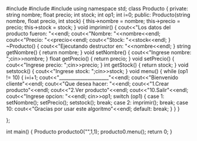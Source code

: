 #include <iostream>
#include <string>
#include <vector>
using namespace std;
class Producto
{
    private:
        string nombre;
        float precio;
        int stock;
        int op1;
        int i=0;
    public:
        Producto(string nombre, float precio, int stock)
        {
            this->nombre = nombre;
            this->precio = precio;
            this->stock = stock;
        }
        void imprimir()
        {
            cout<<"Los datos del producto fueron: "<<endl;
            cout<<"Nombre: "<<nombre<<endl;
            cout<<"Precio: "<<precio<<endl;
            cout<<"Stock: "<<stock<<endl;
        }
        ~Producto()
        {
            cout<<"Ejecutando destructor en: "<<nombre<<endl;
        } 
        string getNombre()
        {
            return nombre;
        }
        void setNombre()
        {
            cout<<"Ingrese nombre: ";cin>>nombre;
        }
        float getPrecio()
        {
            return precio;
        }
        void setPrecio()
        {
            cout<<"Ingrese precio: ";cin>>precio;
        }
        int getStock()
        {
            return stock;
        }
        void setstock()
        {
            cout<<"Ingrese stock: ";cin>>stock;
        }
        void menu()
        {
            while (op1 != 10)
            {
                i=i+1;
                cout<<"_____________________"<<endl;
                cout<<"Bienvenido cliente"<<endl;
                cout<<"Que desea hacer: "<<endl;
                cout<<"1.Crear producto"<<endl;
                cout<<"2.Ver producto"<<endl;
                cout<<"10.Salir"<<endl;
                cout<<"Ingrese opcion: "<<endl;
                cin>>op1;
                switch (op1)
                {
                case 1:
                    setNombre();
                    setPrecio();
                    setstock();
                    break;
                case 2:
                    imprimir();
                    break;
                case 10:
                    cout<<"Gracias por usar este algoritmo"<<endl;
                default:
                    break;
                }
            }
        }

};

int main()
{
    Producto producto0("",1,1);
    producto0.menu();
    return 0;
} 
